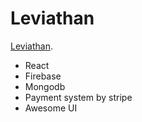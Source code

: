 # Leviathan

[Leviathan](https://github.com/facebook/create-react-app).

- React
- Firebase
- Mongodb
- Payment system by stripe
- Awesome UI